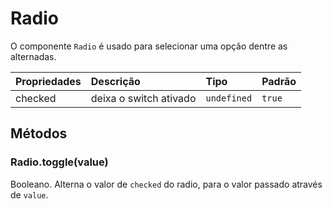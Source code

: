 # Radio

O componente `Radio` é usado para selecionar uma opção dentre as alternadas.

| Propriedades | Descrição              | Tipo        | Padrão |
| :----------- | :--------------------- | :---------- | :----- |
| checked      | deixa o switch ativado | `undefined` | `true` |

## Métodos

### Radio.toggle(value)

Booleano. Alterna o valor de `checked` do radio, para o valor passado através de `value`.
